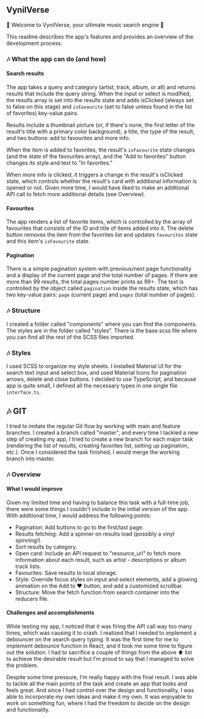 ## VynilVerse

🎺 Welcome to VynilVerse, your ultimate music search engine 🎺

This readme describes the app's features and provides an overview of the development process.

### 🎶 What the app can do (and how)

#### Search results

The app takes a query and category (artist, track, album, or all) and returns results that include the query string. When the input or select is modified, the results array is set into the results state and adds isClicked (always set to false on this stage) and `isFavourite` (set to false unless found in the list of favorites) key-value pairs.

Results include a thumbnail picture (or, if there's none, the first letter of the result's title with a primary color background), a title, the type of the result, and two buttons: add to favourites and more info.

When the item is added to favorites, the result's `isFavourite` state changes (and the state of the favourites array), and the "Add to favorites" button changes its style and text to "In favorites."

When more info is clicked, it triggers a change in the result's isClicked state, which controls whether the result's card with additional information is opened or not. Given more time, I would have liked to make an additional API call to fetch more additional details (see Overview).

#### Favourites

The app renders a list of favorite items, which is controlled by the array of favourites that consists of the ID and title of items added into it. The delete button removes the item from the favorites list and updates `favourites` state and this item's `isFavourite` state.

#### Pagination

There is a simple pagination system with previous/next page functionality and a display of the current page and the total number of pages. If there are more than 99 results, the total pages number prints as 99+. The text is controlled by the object called `pagination` inside the results state, which has two key-value pairs: `page` (current page) and `pages` (total number of pages).

### 🎶 Structure

I created a folder called "components" where you can find the components. The styles are in the folder called "styles". There is the base.scss file where you can find all the rest of the SCSS files imported.

### 🎶 Styles

I used SCSS to organize my style sheets. I installed Material UI for the search text input and select box, and used Material Icons for pagination arrows, delete and close buttons. I decided to use TypeScript, and because app is quite small, I defined all the necessary types in one single file `interface.ts`.

## 🎶 GIT

I tried to imitate the regular Git flow by working with main and feature branches. I created a branch called "master", and every time I tackled a new step of creating my app, I tried to create a new branch for each major task (rendering the list of results, creating favorites list, setting up pagination, etc.). Once I considered the task finished, I would merge the working branch into master.

### 🎶 Overview

#### What I would improve

Given my limited time and having to balance this task with a full-time job, there were some things I couldn't include in the initial version of the app. With additional time, I would address the following points:

- Pagination: Add buttons to go to the first/last page.
- Results fetching: Add a spinner on results load (possibly a vinyl spinning!).
- Sort results by category.
- Open card: Include an API request to "resource_url" to fetch more information about each result, such as artist - descriptions or album track lists.
- Favourites: Save results to local storage.
- Style: Override focus styles on input and select elements, add a glowing animation on the Add to ❤️ button, and add a customized scrollbar.
- Structure: Move the fetch function from search container into the reducers file.

#### Challenges and accomplishments

While testing my app, I noticed that it was firing the API call way too many times, which was causing it to crash. I realized that I needed to implement a debouncer on the search query typing. It was the first time for me to implement debounce function in React, and it took me some time to figure out the solution. I had to sacrifice a couple of things from the above ⬆️ list to achieve the desirable result but I'm proud to say that I managed to solve the problem.

Despite some time pressure, I'm really happy with the final result. I was able to tackle all the main points of the task and create an app that looks and feels great. And since I had control over the design and functionality, I was able to incorporate my own ideas and make it my own. It was enjoyable to work on something fun, where I had the freedom to decide on the design and functionality.
